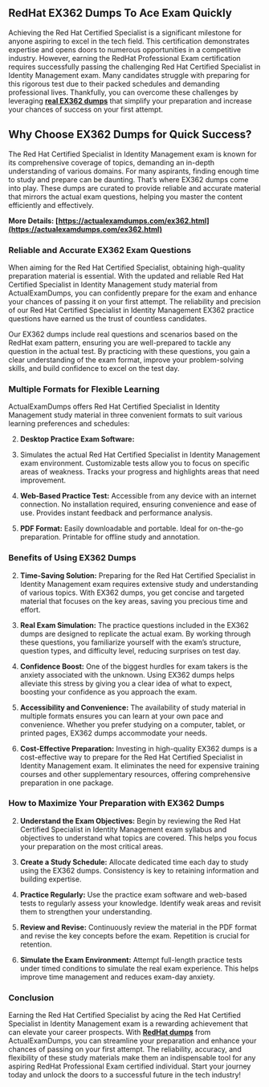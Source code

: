 ## **RedHat**  **EX362 Dumps To Ace Exam Quickly**

Achieving the Red Hat Certified Specialist is a significant milestone for anyone aspiring to excel in the tech field. This certification demonstrates expertise and opens doors to numerous opportunities in a competitive industry. However, earning the RedHat Professional Exam certification requires successfully passing the challenging Red Hat Certified Specialist in Identity Management exam. Many candidates struggle with preparing for this rigorous test due to their packed schedules and demanding professional lives. Thankfully, you can overcome these challenges by leveraging  **[real EX362 dumps](https://actualexamdumps.com/ex362.html)**  that simplify your preparation and increase your chances of success on your first attempt.

## **Why Choose EX362 Dumps for Quick Success?**

The Red Hat Certified Specialist in Identity Management exam is known for its comprehensive coverage of topics, demanding an in-depth understanding of various domains. For many aspirants, finding enough time to study and prepare can be daunting. That’s where EX362 dumps come into play. These dumps are curated to provide reliable and accurate material that mirrors the actual exam questions, helping you master the content efficiently and effectively.

**More Details:  [https://actualexamdumps.com/ex362.html](https://actualexamdumps.com/ex362.html)**

### **Reliable and Accurate EX362 Exam Questions**

When aiming for the Red Hat Certified Specialist, obtaining high-quality preparation material is essential. With the updated and reliable Red Hat Certified Specialist in Identity Management study material from ActualExamDumps, you can confidently prepare for the exam and enhance your chances of passing it on your first attempt. The reliability and precision of our Red Hat Certified Specialist in Identity Management EX362 practice questions have earned us the trust of countless candidates.

Our EX362 dumps include real questions and scenarios based on the RedHat exam pattern, ensuring you are well-prepared to tackle any question in the actual test. By practicing with these questions, you gain a clear understanding of the exam format, improve your problem-solving skills, and build confidence to excel on the test day.

### **Multiple Formats for Flexible Learning**

ActualExamDumps offers Red Hat Certified Specialist in Identity Management study material in three convenient formats to suit various learning preferences and schedules:

2.  **Desktop Practice Exam Software:**
    
3.  Simulates the actual Red Hat Certified Specialist in Identity Management exam environment. Customizable tests allow you to focus on specific areas of weakness. Tracks your progress and highlights areas that need improvement.
    
4.  **Web-Based Practice Test:**  Accessible from any device with an internet connection. No installation required, ensuring convenience and ease of use. Provides instant feedback and performance analysis.
    
5.  **PDF Format:**  Easily downloadable and portable. Ideal for on-the-go preparation. Printable for offline study and annotation.
    

### **Benefits of Using EX362 Dumps**

2.  **Time-Saving Solution:**  Preparing for the Red Hat Certified Specialist in Identity Management exam requires extensive study and understanding of various topics. With EX362 dumps, you get concise and targeted material that focuses on the key areas, saving you precious time and effort.
    
3.  **Real Exam Simulation:**  The practice questions included in the EX362 dumps are designed to replicate the actual exam. By working through these questions, you familiarize yourself with the exam’s structure, question types, and difficulty level, reducing surprises on test day.
    
4.  **Confidence Boost:**  One of the biggest hurdles for exam takers is the anxiety associated with the unknown. Using EX362 dumps helps alleviate this stress by giving you a clear idea of what to expect, boosting your confidence as you approach the exam.
    
5.  **Accessibility and Convenience:**  The availability of study material in multiple formats ensures you can learn at your own pace and convenience. Whether you prefer studying on a computer, tablet, or printed pages, EX362 dumps accommodate your needs.
    
6.  **Cost-Effective Preparation:**  Investing in high-quality EX362 dumps is a cost-effective way to prepare for the Red Hat Certified Specialist in Identity Management exam. It eliminates the need for expensive training courses and other supplementary resources, offering comprehensive preparation in one package.
    

### **How to Maximize Your Preparation with EX362 Dumps**

2.  **Understand the Exam Objectives:**  Begin by reviewing the Red Hat Certified Specialist in Identity Management exam syllabus and objectives to understand what topics are covered. This helps you focus your preparation on the most critical areas.
    
3.  **Create a Study Schedule:**  Allocate dedicated time each day to study using the EX362 dumps. Consistency is key to retaining information and building expertise.
    
4.  **Practice Regularly:**  Use the practice exam software and web-based tests to regularly assess your knowledge. Identify weak areas and revisit them to strengthen your understanding.
    
5.  **Review and Revise:**  Continuously review the material in the PDF format and revise the key concepts before the exam. Repetition is crucial for retention.
    
6.  **Simulate the Exam Environment:**  Attempt full-length practice tests under timed conditions to simulate the real exam experience. This helps improve time management and reduces exam-day anxiety.
    

### **Conclusion**

Earning the Red Hat Certified Specialist by acing the Red Hat Certified Specialist in Identity Management exam is a rewarding achievement that can elevate your career prospects. With  **[RedHat dumps](https://actualexamdumps.com/redhat-certification.html)**  from ActualExamDumps, you can streamline your preparation and enhance your chances of passing on your first attempt. The reliability, accuracy, and flexibility of these study materials make them an indispensable tool for any aspiring RedHat Professional Exam certified individual. Start your journey today and unlock the doors to a successful future in the tech industry!
